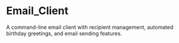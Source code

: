 # Email_Client
A command-line email client with recipient management, automated birthday greetings, and email sending features.
